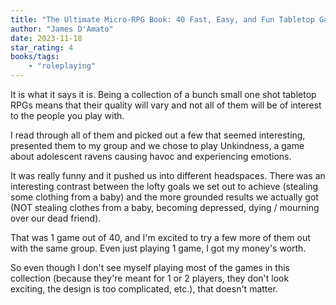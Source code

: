 ```yaml
---
title: "The Ultimate Micro-RPG Book: 40 Fast, Easy, and Fun Tabletop Games"
author: "James D'Amato"
date: 2023-11-18
star_rating: 4
books/tags:
    - "roleplaying"
---
```

It is what it says it is. Being a collection of a bunch small one shot tabletop RPGs means that their quality will vary and not all of them will be of interest to the people you play with.

I read through all of them and picked out a few that seemed interesting, presented them to my group and we chose to play Unkindness, a game about adolescent ravens causing havoc and experiencing emotions.

It was really funny and it pushed us into different headspaces. There was an interesting contrast between the lofty goals we set out to achieve (stealing some clothing from a baby) and the more grounded results we actually got (NOT stealing clothes from a baby, becoming depressed, dying / mourning over our dead friend).

That was 1 game out of 40, and I'm excited to try a few more of them out with the same group. Even just playing 1 game, I got my money's worth.

So even though I don't see myself playing most of the games in this collection (because they're meant for 1 or 2 players, they don't look exciting, the design is too complicated, etc.), that doesn't matter.